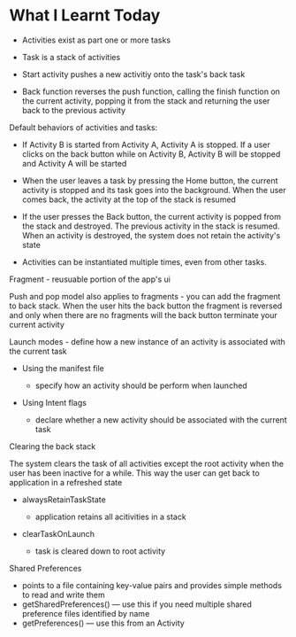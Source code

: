 # What I Learnt Today

- Activities exist as part one or more tasks

- Task is a stack of activities

- Start activity pushes a new activitiy onto the task's back task

- Back function reverses the push function, calling the finish function on the current activity, popping it from the stack
and returning the user back to the previous activity

Default behaviors of activities and tasks:

- If Activity B is started from Activity A, Activity A is stopped. If a user clicks on the back button while on Activity B, Activity B will be stopped and Activity A will be started

- When the user leaves a task by pressing the Home button, the current activity is stopped and its task goes into the background. When the user comes back, the activity at the top of the stack is resumed

- If the user presses the Back button, the current activity is popped from the stack and destroyed. The previous activity in the stack is resumed. When an activity is destroyed, the system does not retain the activity's state

- Activities can be instantiated multiple times, even from other tasks.

Fragment - reusuable portion of the app's ui

Push and pop model also applies to fragments - you can add the fragment to back stack. When the user hits the back button
the fragment is reversed and only when there are no fragments will the back button terminate your current activity

Launch modes - define how a new instance of an activity is associated with the current task

- Using the manifest file
    - specify how an activity should be perform when launched

- Using Intent flags
    - declare whether a new activity should be associated with the current task

Clearing the back stack

The system clears the task of all activities except the root activity when the user has been inactive for a while. This way the user can get back to application in a refreshed state

- alwaysRetainTaskState
    - application retains all acitivities in a stack

- clearTaskOnLaunch
    - task is cleared down to root activity

Shared Preferences
 - points to a file containing key-value pairs and provides simple methods to read and write them
 - getSharedPreferences() — use this if you need multiple shared preference files identified by name
 - getPreferences() — use this from an Activity